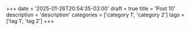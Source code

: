 +++
date = '2025-01-26T20:54:35-03:00'
draft = true
title = 'Post 10'
description = 'description'
categories = ['category 1', 'category 2']
tags = ['tag 1', 'tag 2']
+++
